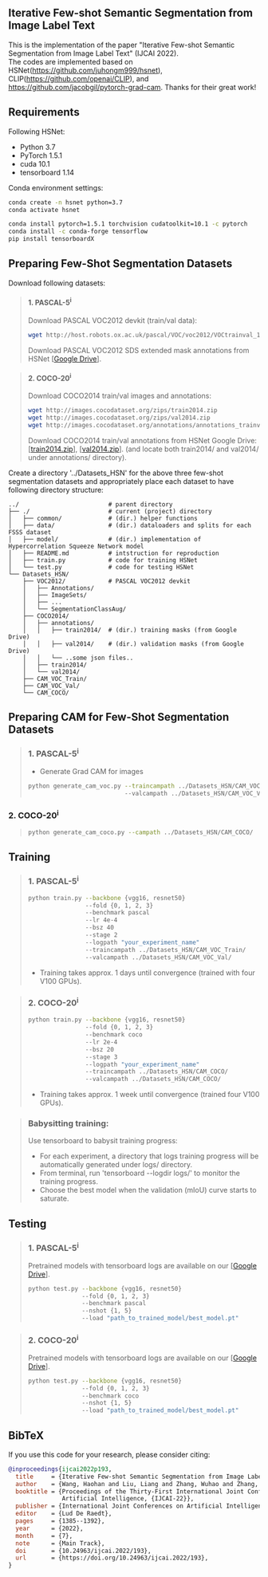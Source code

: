 
## Iterative Few-shot Semantic Segmentation from Image Label Text
This is the implementation of the paper "Iterative Few-shot Semantic Segmentation from Image Label Text" (IJCAI 2022).  
The codes are implemented based on HSNet(https://github.com/juhongm999/hsnet), CLIP(https://github.com/openai/CLIP), and https://github.com/jacobgil/pytorch-grad-cam. Thanks for their great work!  

## Requirements
Following HSNet:
- Python 3.7
- PyTorch 1.5.1
- cuda 10.1
- tensorboard 1.14

Conda environment settings:
```bash
conda create -n hsnet python=3.7
conda activate hsnet

conda install pytorch=1.5.1 torchvision cudatoolkit=10.1 -c pytorch
conda install -c conda-forge tensorflow
pip install tensorboardX
```
## Preparing Few-Shot Segmentation Datasets
Download following datasets:

> #### 1. PASCAL-5<sup>i</sup>
> Download PASCAL VOC2012 devkit (train/val data):
> ```bash
> wget http://host.robots.ox.ac.uk/pascal/VOC/voc2012/VOCtrainval_11-May-2012.tar
> ```
> Download PASCAL VOC2012 SDS extended mask annotations from HSNet [[Google Drive](https://drive.google.com/file/d/10zxG2VExoEZUeyQl_uXga2OWHjGeZaf2/view?usp=sharing)].

> #### 2. COCO-20<sup>i</sup>
> Download COCO2014 train/val images and annotations: 
> ```bash
> wget http://images.cocodataset.org/zips/train2014.zip
> wget http://images.cocodataset.org/zips/val2014.zip
> wget http://images.cocodataset.org/annotations/annotations_trainval2014.zip
> ```
> Download COCO2014 train/val annotations from HSNet Google Drive: [[train2014.zip](https://drive.google.com/file/d/1cwup51kcr4m7v9jO14ArpxKMA4O3-Uge/view?usp=sharing)], [[val2014.zip](https://drive.google.com/file/d/1PNw4U3T2MhzAEBWGGgceXvYU3cZ7mJL1/view?usp=sharing)].
> (and locate both train2014/ and val2014/ under annotations/ directory).



Create a directory '../Datasets_HSN' for the above three few-shot segmentation datasets and appropriately place each dataset to have following directory structure:

    ../                         # parent directory
    ├── ./                      # current (project) directory
    │   ├── common/             # (dir.) helper functions
    │   ├── data/               # (dir.) dataloaders and splits for each FSSS dataset
    │   ├── model/              # (dir.) implementation of Hypercorrelation Squeeze Network model 
    │   ├── README.md           # intstruction for reproduction
    │   ├── train.py            # code for training HSNet
    │   └── test.py             # code for testing HSNet
    └── Datasets_HSN/
        ├── VOC2012/            # PASCAL VOC2012 devkit
        │   ├── Annotations/
        │   ├── ImageSets/
        │   ├── ...
        │   └── SegmentationClassAug/
        ├── COCO2014/           
        │   ├── annotations/
        │   │   ├── train2014/  # (dir.) training masks (from Google Drive) 
        │   │   ├── val2014/    # (dir.) validation masks (from Google Drive)
        │   │   └── ..some json files..
        │   ├── train2014/
        │   └── val2014/
        ├── CAM_VOC_Train/ 
        ├── CAM_VOC_Val/ 
        └── CAM_COCO/
            

## Preparing CAM for Few-Shot Segmentation Datasets
> ### 1. PASCAL-5<sup>i</sup>
> * Generate Grad CAM for images
> ```bash
> python generate_cam_voc.py --traincampath ../Datasets_HSN/CAM_VOC_Train/
>                            --valcampath ../Datasets_HSN/CAM_VOC_Val/
> ```
### 2. COCO-20<sup>i</sup>
> ```bash
> python generate_cam_coco.py --campath ../Datasets_HSN/CAM_COCO/




## Training
> ### 1. PASCAL-5<sup>i</sup>
> ```bash
> python train.py --backbone {vgg16, resnet50} 
>                 --fold {0, 1, 2, 3} 
>                 --benchmark pascal
>                 --lr 4e-4
>                 --bsz 40
>                 --stage 2
>                 --logpath "your_experiment_name"
>                 --traincampath ../Datasets_HSN/CAM_VOC_Train/
>                 --valcampath ../Datasets_HSN/CAM_VOC_Val/
> ```
> * Training takes approx. 1 days until convergence (trained with four V100 GPUs).


> ### 2. COCO-20<sup>i</sup>
> ```bash
> python train.py --backbone {vgg16, resnet50}
>                 --fold {0, 1, 2, 3} 
>                 --benchmark coco 
>                 --lr 2e-4
>                 --bsz 20
>                 --stage 3
>                 --logpath "your_experiment_name"
>                 --traincampath ../Datasets_HSN/CAM_COCO/
>                 --valcampath ../Datasets_HSN/CAM_COCO/
> ```
> * Training takes approx. 1 week until convergence (trained four V100 GPUs).


> ### Babysitting training:
> Use tensorboard to babysit training progress:
> - For each experiment, a directory that logs training progress will be automatically generated under logs/ directory. 
> - From terminal, run 'tensorboard --logdir logs/' to monitor the training progress.
> - Choose the best model when the validation (mIoU) curve starts to saturate. 



## Testing

> ### 1. PASCAL-5<sup>i</sup>
> Pretrained models with tensorboard logs are available on our [[Google Drive](https://drive.google.com/drive/folders/1fB3_jUEw972lDZIs3_S7lj2F5rZVq4Nu?usp=sharing)].
> ```bash
> python test.py --backbone {vgg16, resnet50} 
>                --fold {0, 1, 2, 3} 
>                --benchmark pascal
>                --nshot {1, 5} 
>                --load "path_to_trained_model/best_model.pt"
> ```


> ### 2. COCO-20<sup>i</sup>
> Pretrained models with tensorboard logs are available on our [[Google Drive](https://drive.google.com/drive/folders/1fB3_jUEw972lDZIs3_S7lj2F5rZVq4Nu?usp=sharing)].
> ```bash
> python test.py --backbone {vgg16, resnet50} 
>                --fold {0, 1, 2, 3} 
>                --benchmark coco 
>                --nshot {1, 5} 
>                --load "path_to_trained_model/best_model.pt"
> ```



   
## BibTeX
If you use this code for your research, please consider citing:
````BibTeX
@inproceedings{ijcai2022p193,
  title     = {Iterative Few-shot Semantic Segmentation from Image Label Text},
  author    = {Wang, Haohan and Liu, Liang and Zhang, Wuhao and Zhang, Jiangning and Gan, Zhenye and Wang, Yabiao and Wang, Chengjie and Wang, Haoqian},
  booktitle = {Proceedings of the Thirty-First International Joint Conference on
               Artificial Intelligence, {IJCAI-22}},
  publisher = {International Joint Conferences on Artificial Intelligence Organization},
  editor    = {Lud De Raedt},
  pages     = {1385--1392},
  year      = {2022},
  month     = {7},
  note      = {Main Track},
  doi       = {10.24963/ijcai.2022/193},
  url       = {https://doi.org/10.24963/ijcai.2022/193},
}
````

